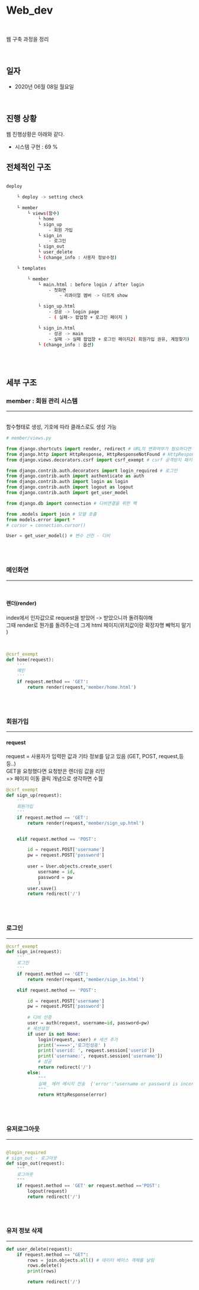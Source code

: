 
# Web_dev
<br>

웹 구축 과정을 정리 

<br>

## 일자 
- 2020년 06월 08일 월요일 

<br>

## 진행 상황

웹 진행상황은 아래와 같다. 

- 시스템 구현 : 69 % 


## 전체적인 구조 

```bash

deploy 

    └ deploy -> setting check

    └ member 
        └ views(함수)
            └ home 
            └ sign_up 
                - 회원 가입
            └ sign_in
                - 로그인 
            └ sign_out
            └ user_delete
            └ (change_info : 사용자 정보수정)

    └ templates

        └ member 
            └ main.html : before login / after login
                - 첫화면 
                    - 리콰이얼 멤버 -> 다르게 show

            └ sign_up.html 
                - 성공 -> login page
                - ( 실패-> 팝업창 + 로그인 페이지 )

            └ sign_in.html 
                - 성공 -> main
                - 실패 -> 실패 팝업창 + 로그인 페이지2( 회원가입 권유, 계정찾기)
            └ (change_info : 옵션)
```

<br>
<br>

## 세부 구조

### member : 회원 관리 시스템
---

<br>
함수형태로 생성, 기호에 따라 클래스로도 생성 가능 
<br>

```py
# member/views.py

from django.shortcuts import render, redirect # URL의 변화여부가 필요하다면 Redirect
from django.http import HttpResponse, HttpResponseNotFound # HttpResponse : 응답에 대한 메타정보를 가지고 있는 객체
from django.views.decorators.csrf import csrf_exempt # csrf 공격방지 패키지

from django.contrib.auth.decorators import login_required # 로그인 
from django.contrib.auth import authenticate as auth
from django.contrib.auth import login as login
from django.contrib.auth import logout as logout
from django.contrib.auth import get_user_model

from django.db import connection # 디비연결을 위한 팩 

from .models import join # 모델 호출 
from models.error import * 
# cursor = connection.cursor()

User = get_user_model() # 변수 선언 - 디비

```
<br>
<br>

### 메인화면
---
<br>

#### 렌더(render) 
index에서 인자값으로 request을 받았어 -> 받았으니까 돌려줘야해        
그때 render로 뭔가를 돌려주는데 그게 html 페이지(위치값이랑 확장자명 빼먹지 말기 )     
<br>

```py 

@csrf_exempt
def home(request):
    '''
    메인 
    '''
    if request.method == 'GET':
        return render(request,'member/home.html')

```

<br>
<br>

### 회원가입 
---

#### request 
request = 사용자가 입력한 값과 기타 정보를 담고 있음 (GET, POST, request,등등..)     
GET을 요청했다면 요청받은 렌더링 값을 리턴     
    => 페이지 이동 클릭 개념으로 생각하면 수월      

```py 
@csrf_exempt
def sign_up(request):
    '''
    회원가입
    '''
    if request.method == 'GET':
        return render(request,'member/sign_up.html')


    elif request.method == 'POST':

        id = request.POST['username']
        pw = request.POST['password']
        
        user = User.objects.create_user(
            username = id,
            password = pw
            )
        user.save()
        return redirect('/')

```
<br>
<br>

### 로그인 
---

```py 
@csrf_exempt
def sign_in(request):
    '''
    로그인
    '''
    if request.method == 'GET':
        return render(request,'member/sign_in.html')

    elif request.method == 'POST':

        id = request.POST['username']
        pw = request.POST['password']
        
        # 디비 인증 
        user = auth(request, username=id, password=pw)
        # 세션설정
        if user is not None:
            login(request, user) # 세션 추가 
            print('====>','로그인성공' )
            print('userid: ', request.session['userid'])
            print('username:', request.session['username'])
            # 성공
            return redirect('/')
        else:
            """
            실패_ 에러 메시지 전송  {'error':"username or password is incorrect!"}
            """
            return HttpResponse(error)
```
<br>
<br>

### 유저로그아웃
---
```py 

@login_required
# sign_out - 로그아웃
def sign_out(request):
    """
    로그아웃
    """
    if request.method == 'GET' or request.method =='POST':
        logout(request) 
        return redirect('/')

```

<br>
<br>

### 유저 정보 삭제 
---
```py    
def user_delete(request):
    if request.method == "GET":
        rows = join.objects.all() # 데이터 베이스 객체를 날림
        rows.delete()
        print(rows)

        return redirect('/')
```
<br>


